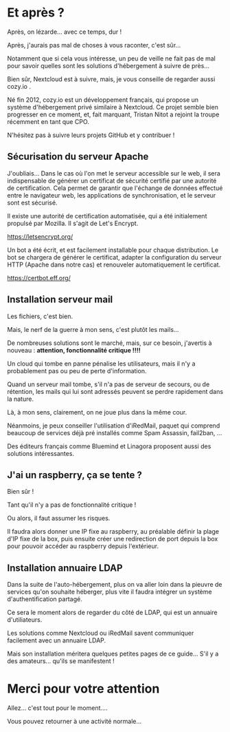 # Et après ?

Après, on lézarde... avec ce temps, dur !

Après, j'aurais pas mal de choses à vous raconter, c'est sûr...

Notamment que si cela vous intéresse, 
un peu de veille ne fait pas de mal pour savoir 
quelles sont les solutions d'hébergement à suivre de près...

Bien sûr, Nextcloud est à suivre, mais, 
je vous conseille de regarder aussi cozy.io .

Né fin 2012, cozy.io est un développement français,
qui propose un système d'hébergement privé similaire à Nextcloud.
Ce projet semble bien progresser en ce moment, et, fait marquant, 
Tristan Nitot a rejoint la troupe récemment en tant que CPO.

N'hésitez pas à suivre leurs projets GitHub et y contribuer !


## Sécurisation du serveur Apache

J'oubliais... 
Dans le cas où l'on met le serveur accessible sur le web, 
il sera indispensable de générer un certificat de sécurité 
certifié par une autorité de certification.
Cela permet de garantir que l'échange de données effectué
entre le navigateur web, les applications de synchronisation, 
et le serveur sont est sécurisé.

Il existe une autorité de certification automatisée,
qui a été initialement propulsé par Mozilla. 
Il s'agit de Let's Encrypt.

https://letsencrypt.org/

Un bot a été écrit, 
et est facilement installable pour chaque distribution.
Le bot se chargera de générer le certificat, 
adapter la configuration du serveur HTTP (Apache dans notre cas)
et renouveler automatiquement le certificat.

https://certbot.eff.org/

## Installation serveur mail

Les fichiers, c'est bien.

Mais, le nerf de la guerre à mon sens, c'est plutôt les mails...

De nombreuses solutions sont le marché, mais, 
sur ce besoin, j'avertis à nouveau : **attention, fonctionnalité critique !!!!**

Un cloud qui tombe en panne pénalise les utilisateurs, 
mais il n'y a probablement pas ou peu de perte d'information.

Quand un serveur mail tombe, s'il n'a pas de serveur de secours, 
ou de rétention, les mails qui lui sont adressés peuvent se perdre 
rapidement dans la nature.

Là, à mon sens, clairement, on ne joue plus dans la même cour.

Néanmoins, je peux conseiller l'utilisation d'iRedMail, 
paquet qui comprend beaucoup de services déjà pré installés 
comme Spam Assassin, fail2ban, ...

Des éditeurs français comme Bluemind et Linagora proposent aussi
des solutions intéressantes.

## J'ai un raspberry, ça se tente ?

Bien sûr !

Tant qu'il n'y a pas de fonctionnalité critique !

Ou alors, il faut assumer les risques.

Il faudra alors donner une IP fixe au raspberry, 
au préalable définir la plage d'IP fixe de la box,
puis ensuite créer une redirection de port depuis la box 
pour pouvoir accéder au raspberry depuis l'extérieur.

## Installation annuaire LDAP

Dans la suite de l'auto-hébergement,
plus on va aller loin dans la pieuvre de services qu'on souhaite héberger,
plus vite il faudra intégrer un système d'authentification partagé.

Ce sera le moment alors de regarder du côté de LDAP, 
qui est un annuaire d'utiliateurs.

Les solutions comme Nextcloud ou iRedMail savent communiquer facilement
avec un annuaire LDAP.

Mais son installation méritera quelques petites pages de ce guide...
S'il y a des amateurs... qu'ils se manifestent !


# Merci pour votre attention

Allez... c'est tout pour le moment....


Vous pouvez retourner à une activité normale...